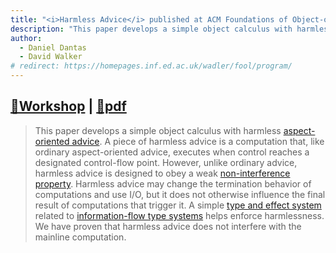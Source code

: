 ```yaml
---
title: "<i>Harmless Advice</i> published at ACM Foundations of Object-oriented Languages"
description: "This paper develops a simple object calculus with harmless aspect-oriented advice. Harmless advice may change the termination behavior of computations and use I/O, but it does not otherwise influence the final result of computations that trigger it."
author:
  - Daniel Dantas
  - David Walker
# redirect: https://homepages.inf.ed.ac.uk/wadler/fool/program/
---
```


## [🔗Workshop](https://homepages.inf.ed.ac.uk/wadler/fool/program/) | [📄pdf](https://homepages.inf.ed.ac.uk/wadler/fool/program/final/6/6_Paper.pdf)

> This paper develops a simple object calculus with harmless [aspect-oriented advice](https://en.wikipedia.org/wiki/Aspect-oriented_programming). A piece of harmless advice is a computation that, like ordinary aspect-oriented advice, executes when control reaches a designated control-flow point. However, unlike ordinary advice, harmless advice is designed to obey a weak [non-interference property](https://en.wikipedia.org/wiki/Non-interference_(security)). Harmless advice may change the termination behavior of computations and use I/O, but it does not otherwise influence the final result of computations that trigger it. A simple [type and effect system](https://en.wikipedia.org/wiki/Effect_system) related to [information-flow type systems](https://en.wikipedia.org/wiki/Information_flow_(information_theory)#Security_type_system) helps enforce harmlessness. We have proven that harmless advice does not interfere with the mainline computation.

